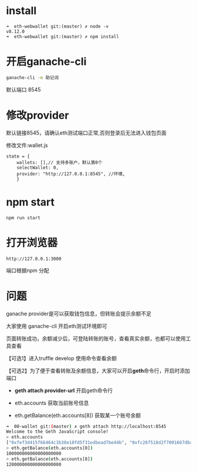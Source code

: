 # install

```
➜  eth-webwallet git:(master) ✗ node -v                                          
v8.12.0
➜  eth-webwallet git:(master) ✗ npm install
```



# 开启ganache-cli

```bash
ganache-cli -m 助记词
```

默认端口 8545



# 修改provider

默认链接8545，请确认eth测试端口正常,否则登录后无法进入钱包页面



修改文件:wallet.js

```
state = {
    wallets: [],// 支持多账户，默认第0个
    selectWallet: 0,
    provider: "http://127.0.0.1:8545", //环境,
    }
```

# npm start

```
npm run start
```



# 打开浏览器

```
http://127.0.0.1:3000
```

端口根据npm 分配



# 问题 

ganache provider是可以获取钱包信息，但转账会提示余额不足

大家使用 ganache-cli 开启eth测试环境即可



页面转账成功，余额减少后，可登陆转账的账号，查看真实余额，也都可以使用工具查看

【可选1】进入truffle develop 使用命令查看余额

【可选2】为了便于查看转账及余额信息，大家可以开启**geth**命令行，开启时添加端口

- **geth attach provider-url** 开启geth命令行

- eth.accounts 获取当前账号信息
- eth.getBalance(eth.accounts[8]) 获取某一个账号余额



```bash
➜  00-wallet git:(master) ✗ geth attach http://localhost:8545
Welcome to the Geth JavaScript console!
> eth.accounts
["0xfef3d415f66464c3b38e10fd5f31edbead7be44b", "0xfc26f518d2f7091667dbdd81ee04d1f17d122359", "0x5e7363aa3c0669083a554dde5ed548a8ec90ff12", "0x57060a8a16bff2615769282eb83d1b50891f04a9", "0xc1f109c747e70bbc85371bcb6fbdc8fe23219da9", "0x3d25841411dd7917c123d980f4dd33cad101cc31", "0x9b477be361d60597e24dd7838d29f706396a3fa1", "0x8adffcabe036474de3a6d6f513bfd6df19fbcc1f", "0x2394c966264c3794247136637e0dc9924dfad3d7", "0xbf513ae069d7a58eb4d0f8c6e17402dbe2cc1bee"]
> eth.getBalance(eth.accounts[0])
100000000000000000000
> eth.getBalance(eth.accounts[8])
120000000000000000000
```



